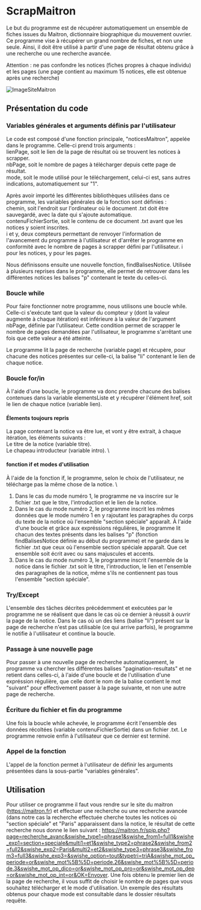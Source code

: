 # ScrapMaitron

Le but du programme est de récupérer automatiquement un ensemble de fiches issues du Maitron, dictionnaire biographique du mouvement ouvrier. Ce programme vise à récupérer un grand nombre de fiches, et non une seule. Ainsi, il doit être utilisé à partir d'une page de résultat obtenu grâce à une recherche ou une recherche avancée.

Attention : ne pas confondre les notices (fiches propres à chaque individu) et les pages (une page contient au maximum 15 notices, elle est obtenue après une recherche)

![ImageSiteMaitron](https://github.com/antcrovella/ScrapMaitron/assets/155578364/73f477c4-65fd-45a6-b51b-8bd2dea6edbe)

## Présentation du code

### Variables générales et arguments définis par l'utilisateur

Le code est composé d'une fonction principale, "noticesMaitron", appelée dans le programme. Celle-ci prend trois arguments : \
lienPage, soit le lien de la page de résultat où se trouvent les notices à scrapper. \
nbPage, soit le nombre de pages à télécharger depuis cette page de résultat. \
mode, soit le mode utilisé pour le téléchargement, celui-ci est, sans autres indications, automatiquement sur "1".

Après avoir importé les différentes bibliothèques utilisées dans ce programme, les variables générales de la fonction sont définies : \
chemin, soit l'endroit sur l'ordinateur où le document .txt doit être sauvegardé, avec la date qui s'ajoute automatique. \
contenuFichierSortie, soit le contenu de ce document .txt avant que les notices y soient inscrites. \
i et y, deux compteurs permettant de renvoyer l'information de l'avancement du programme à l'utilisateur et d'arrêter le programme en conformité avec le nombre de pages à scrapper défini par l'utilisateur. i pour les notices, y pour les pages.
 
Nous définissons ensuite une nouvelle fonction, findBalisesNotice. Utilisée à plusieurs reprises dans le programme, elle permet de retrouver dans les différentes notices les balises "p" contenant le texte du celles-ci.

### Boucle while

Pour faire fonctionner notre programme, nous utilisons une boucle while. Celle-ci s'exécute tant que la valeur du compteur y (dont la valeur augmente à chaque itération) est inférieure à la valeur de l'argument nbPage, définie par l'utilisateur. Cette condition permet de scrapper le nombre de pages demandées par l'utilisateur, le programme s'arrêtant une fois que cette valeur a été atteinte.

Le programme lit la page de recherche (variable page) et récupère, pour chacune des notices présentes sur celle-ci, la balise "li" contenant le lien de chaque notice.

### Boucle for/in

À l'aide d'une boucle, le programme va donc prendre chacune des balises contenues dans la variable elementsListe et y récupérer l'élément href, soit le lien de chaque notice (variable lien).

#### Élements toujours repris

La page contenant la notice va être lue, et vont y être extrait, à chaque itération, les éléments suivants : \
Le titre de la notice (variable titre). \
Le chapeau introducteur (variable intro). \

#### fonction if et modes d'utilisation

À l'aide de la fonction if, le programme, selon le choix de l'utilisateur, ne télécharge pas la même chose de la notice. \
1. Dans le cas du mode numéro 1, le programme ne va inscrire sur le fichier .txt que le titre, l'introduction et le lien de la notice.
2. Dans le cas du mode numéro 2, le programme inscrit les mêmes données que le mode numéro 1 en y rajoutant les paragraphes du corps du texte de la notice où l'ensemble "section spéciale" apparaît. À l'aide d'une boucle et grâce aux expréssions régulières, le programme lit chacun des textes présents dans les balises "p" (fonction findBalisesNotice définie au début du programme) et ne garde dans le fichier .txt que ceux où l'ensemble section spéciale apparaît. Que cet ensemble soit écrit avec ou sans majuscules et accents. 
3. Dans le cas du mode numéro 3, le programme inscrit l'ensemble de la notice dans le fichier .txt soit le titre, l'introduction, le lien et l'ensemble des paragraphes de la notice, même s'ils ne contiennent pas tous l'ensemble "section spéciale".

### Try/Except

L'ensemble des tâches décrites précédemment et exécutées par le programme ne se réalisent que dans le cas où ce dernier à réussit à ouvrir la page de la notice. Dans le cas où un des liens (balise "li") présent sur la page de recherche n'est pas utilisable (ce qui arrive parfois), le programme le notifie à l'utilisateur et continue la boucle.

### Passage à une nouvelle page

Pour passer à une nouvelle page de recherche automatiquement, le programme va chercher les différentes balises "pagination-resultats" et ne retient dans celles-ci, à l'aide d'une boucle et de l'utilisation d'une expréssion régulière, que celle dont le nom de la balise contient le mot "suivant" pour effectivement passer à la page suivante, et non une autre page de recherche. 

### Écriture du fichier et fin du programme

Une fois la boucle while achevée, le programme écrit l'ensemble des données récoltées (variable contenuFichierSortie) dans un fichier .txt. Le programme renvoie enfin à l'utilisateur que ce dernier est terminé.

### Appel de la fonction

L'appel de la fonction permet à l'utilisateur de définir les arguments présentées dans la sous-partie "variables générales". 

## Utilisation

Pour utiliser ce programme il faut vous rendre sur le site du maitron (https://maitron.fr) et effectuer une recherche ou une recherche avancée (dans notre cas la recherche effectuée cherche toutes les notices où "section spéciale" et "Paris" apparaissent dans la notice, le résultat de cette recherche nous donne le lien suivant : https://maitron.fr/spip.php?page=recherche_avanc&swishe_type1=phrase1&swishe_from1=full1&swishe_exp1=section+speciale&multi1=et1&swishe_type2=phrase2&swishe_from2=full2&swishe_exp2=Paris&multi2=et2&swishe_type3=phrase3&swishe_from3=full3&swishe_exp3=&swishe_option=tout&typetri=triA&swishe_mot_op_periode=or&swishe_mot%5B%5D=periode.26&swishe_mot%5B%5D=periode.3&swishe_mot_op_dico=or&swishe_mot_op_pro=or&swishe_mot_op_dep=or&swishe_mot_op_int=or&OK=Envoyer. Une fois obtenu le premier lien de la page de recherche, il vous suffit de choisir le nombre de pages que vous souhaitez télécharger et le mode d'utilisation. Un exemple des résultats obtenus pour chaque mode est consultable dans le dossier résultats requête. 
